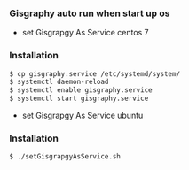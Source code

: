 ### Gisgraphy auto run when start up os

* set Gisgrapgy As Service centos 7
### Installation
```sh
$ cp gisgraphy.service /etc/systemd/system/
$ systemctl daemon-reload
$ systemctl enable gisgraphy.service
$ systemctl start gisgraphy.service
```

* set Gisgrapgy As Service ubuntu
### Installation
```sh
$ ./setGisgrapgyAsService.sh
```



